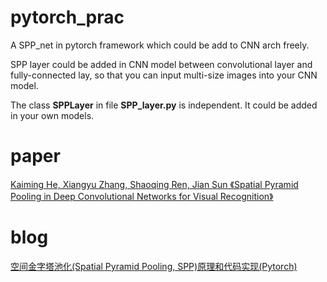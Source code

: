 

# pytorch_prac
A SPP_net in pytorch framework which could be add to CNN arch freely.


SPP layer could be added in CNN model between convolutional layer and fully-connected lay, so that you can input multi-size images into your CNN model. 

The class **SPPLayer** in file **SPP_layer.py** is independent. It could be added in your own models. 

# paper
[Kaiming He, Xiangyu Zhang, Shaoqing Ren, Jian Sun 《Spatial Pyramid Pooling in Deep Convolutional Networks for Visual Recognition》](https://arxiv.org/abs/1406.4729)

# blog
[空间金字塔池化(Spatial Pyramid Pooling, SPP)原理和代码实现(Pytorch)](https://www.cnblogs.com/marsggbo/p/8572846.html)
